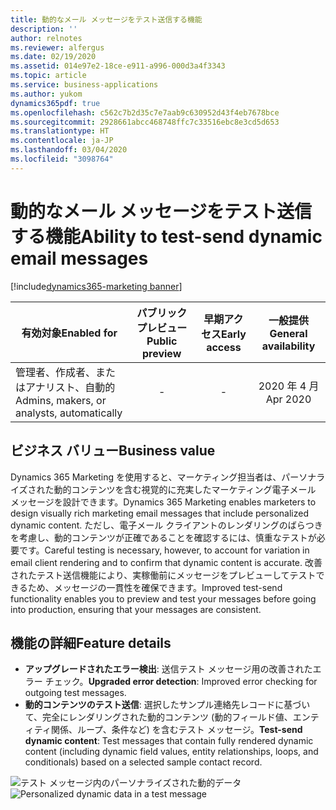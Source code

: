 ```yaml
---
title: 動的なメール メッセージをテスト送信する機能
description: ''
author: relnotes
ms.reviewer: alfergus
ms.date: 02/19/2020
ms.assetid: 014e97e2-18ce-e911-a996-000d3a4f3343
ms.topic: article
ms.service: business-applications
ms.author: yukom
dynamics365pdf: true
ms.openlocfilehash: c562c7b2d35c7e7aab9c630952d43f4eb7678bce
ms.sourcegitcommit: 2928661abcc468748ffc7c33516ebc8e3cd5d653
ms.translationtype: HT
ms.contentlocale: ja-JP
ms.lasthandoff: 03/04/2020
ms.locfileid: "3098764"
---
```

# <a name="ability-to-test-send-dynamic-email-messages"></a><span data-ttu-id="7564c-102">動的なメール メッセージをテスト送信する機能</span><span class="sxs-lookup"><span data-stu-id="7564c-102">Ability to test-send dynamic email messages</span></span>
[!include[dynamics365-marketing banner](../includes/dynamics365-marketing.md)]

| <span data-ttu-id="7564c-103">有効対象</span><span class="sxs-lookup"><span data-stu-id="7564c-103">Enabled for</span></span>    |  <span data-ttu-id="7564c-104">パブリック プレビュー</span><span class="sxs-lookup"><span data-stu-id="7564c-104">Public preview</span></span> | <span data-ttu-id="7564c-105">早期アクセス</span><span class="sxs-lookup"><span data-stu-id="7564c-105">Early access</span></span> | <span data-ttu-id="7564c-106">一般提供</span><span class="sxs-lookup"><span data-stu-id="7564c-106">General availability</span></span> | 
| ---------- | :----------: |:----------: |:----------: |
|<span data-ttu-id="7564c-107">管理者、作成者、またはアナリスト、自動的</span><span class="sxs-lookup"><span data-stu-id="7564c-107">Admins, makers, or analysts, automatically</span></span>|-|-| <span data-ttu-id="7564c-108">2020 年 4 月</span><span class="sxs-lookup"><span data-stu-id="7564c-108">Apr 2020</span></span>|


## <a name="business-value"></a><span data-ttu-id="7564c-109">ビジネス バリュー</span><span class="sxs-lookup"><span data-stu-id="7564c-109">Business value</span></span>
<!-- bv start -->
<span data-ttu-id="7564c-110">Dynamics 365 Marketing を使用すると、マーケティング担当者は、パーソナライズされた動的コンテンツを含む視覚的に充実したマーケティング電子メール メッセージを設計できます。</span><span class="sxs-lookup"><span data-stu-id="7564c-110">Dynamics 365 Marketing enables marketers to design visually rich marketing email messages that include personalized dynamic content.</span></span> <span data-ttu-id="7564c-111">ただし、電子メール クライアントのレンダリングのばらつきを考慮し、動的コンテンツが正確であることを確認するには、慎重なテストが必要です。</span><span class="sxs-lookup"><span data-stu-id="7564c-111">Careful testing is necessary, however, to account for variation in email client rendering and to confirm that dynamic content is accurate.</span></span> <span data-ttu-id="7564c-112">改善されたテスト送信機能により、実稼働前にメッセージをプレビューしてテストできるため、メッセージの一貫性を確保できます。</span><span class="sxs-lookup"><span data-stu-id="7564c-112">Improved test-send functionality enables you to preview and test your messages before going into production, ensuring that your messages are consistent.</span></span>
<!-- bv end -->



## <a name="feature-details"></a><span data-ttu-id="7564c-113">機能の詳細</span><span class="sxs-lookup"><span data-stu-id="7564c-113">Feature details</span></span>
<!--feature detail start -->
- <span data-ttu-id="7564c-114">**アップグレードされたエラー検出**: 送信テスト メッセージ用の改善されたエラー チェック。</span><span class="sxs-lookup"><span data-stu-id="7564c-114">**Upgraded error detection**: Improved error checking for outgoing test messages.</span></span>
- <span data-ttu-id="7564c-115">**動的コンテンツのテスト送信**: 選択したサンプル連絡先レコードに基づいて、完全にレンダリングされた動的コンテンツ (動的フィールド値、エンティティ関係、ループ、条件など) を含むテスト メッセージ。</span><span class="sxs-lookup"><span data-stu-id="7564c-115">**Test-send dynamic content**: Test messages that contain fully rendered dynamic content (including dynamic field values, entity relationships, loops, and conditionals) based on a selected sample contact record.</span></span>


<!--feature detail end -->

<span data-ttu-id="7564c-116">![テスト メッセージ内のパーソナライズされた動的データ](media/personalizedtestsend.png "テスト メッセージ内のパーソナライズされた動的データ")</span><span class="sxs-lookup"><span data-stu-id="7564c-116">![Personalized dynamic data in a test message](media/personalizedtestsend.png "Personalized dynamic data in a test message")</span></span>
<!-- Picture 1 -->








